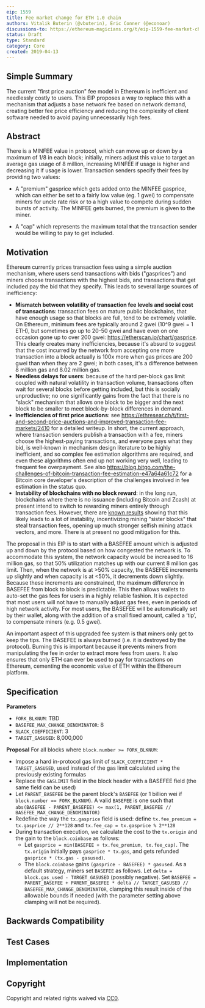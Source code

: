 ```yaml
---
eip: 1559
title: Fee market change for ETH 1.0 chain
authors: Vitalik Buterin (@vbuterin), Eric Conner (@econoar)
discussions-to: https://ethereum-magicians.org/t/eip-1559-fee-market-change-for-eth-1-0-chain/2783
status: Draft
type: Standard
category: Core
created: 2019-04-13
---
```


<!--You can leave these HTML comments in your merged EIP and delete the visible duplicate text guides, they will not appear and may be helpful to refer to if you edit it again. This is the suggested template for new EIPs. Note that an EIP number will be assigned by an editor. When opening a pull request to submit your EIP, please use an abbreviated title in the filename, `eip-draft_title_abbrev.md`. The title should be 44 characters or less.-->

## Simple Summary
<!--"If you can't explain it simply, you don't understand it well enough." Provide a simplified and layman-accessible explanation of the EIP.-->
The current "first price auction" fee model in Ethereum is inefficient and needlessly costly to users. This EIP proposes a way to replace this with a mechanism that adjusts a base network fee based on network demand, creating better fee price efficiency and reducing the complexity of client software needed to avoid paying unnecessarily high fees.

## Abstract
<!--A short (~200 word) description of the technical issue being addressed.-->
There is a MINFEE value in protocol, which can move up or down by a maximum of 1/8 in each block; initially, miners adjust this value to target an average gas usage of 8 million, increasing MINFEE if usage is higher and decreasing it if usage is lower. Transaction senders specify their fees by providing two values:

* A "premium" gasprice which gets added onto the MINFEE gasprice, which can either be set to a fairly low value (eg. 1 gwei) to compensate miners for uncle rate risk or to a high value to compete during sudden bursts of activity. The MINFEE gets burned, the premium is given to the miner.

* A "cap" which represents the maximum total that the transaction sender would be willing to pay to get included.

## Motivation
<!--The motivation is critical for EIPs that want to change the Ethereum protocol. It should clearly explain why the existing protocol specification is inadequate to address the problem that the EIP solves. EIP submissions without sufficient motivation may be rejected outright.-->
Ethereum currently prices transaction fees using a simple auction mechanism, where users send transactions with bids ("gasprices") and miners choose transactions with the highest bids, and transactions that get included pay the bid that they specify. This leads to several large sources of inefficiency:

* **Mismatch between volatility of transaction fee levels and social cost of transactions**: transaction fees on mature public blockchains, that have enough usage so that blocks are full, tend to be extremely volatile. On Ethereum, minimum fees are typically around 2 gwei (10^9 gwei = 1 ETH), but sometimes go up to 20-50 gwei and have even on one occasion gone up to over 200 gwei: https://etherscan.io/chart/gasprice. This clearly creates many inefficiencies, because it's absurd to suggest that the cost incurred by the network from accepting one more transaction into a block actually is 100x more when gas prices are 200 gwei than when they are 2 gwei; in both cases, it's a difference between 8 million gas and 8.02 million gas.
* **Needless delays for users**: because of the hard per-block gas limit coupled with natural volatility in transaction volume, transactions often wait for several blocks before getting included, but this is socially unproductive; no one significantly gains from the fact that there is no "slack" mechanism that allows one block to be bigger and the next block to be smaller to meet block-by-block differences in demand.
* **Inefficiencies of first price auctions**: see https://ethresear.ch/t/first-and-second-price-auctions-and-improved-transaction-fee-markets/2410 for a detailed writeup. In short, the current approach, where transaction senders publish a transaction with a fee, miners choose the highest-paying transactions, and everyone pays what they bid, is well-known in mechanism design literature to be highly inefficient, and so complex fee estimation algorithms are required, and even these algorithms often end up not working very well, leading to frequent fee overpayment. See also https://blog.bitgo.com/the-challenges-of-bitcoin-transaction-fee-estimation-e47a64a61c72 for a Bitcoin core developer's description of the challenges involved in fee estimation in the status quo.
* **Instability of blockchains with no block reward**: in the long run, blockchains where there is no issuance (including Bitcoin and Zcash) at present intend to switch to rewarding miners entirely through transaction fees. However, there are [known results](http://randomwalker.info/publications/mining_CCS.pdf) showing that this likely leads to a lot of instability, incentivizing mining "sister blocks" that steal transaction fees, opening up much stronger selfish mining attack vectors, and more. There is at present no good mitigation for this.

The proposal in this EIP is to start with a BASEFEE amount which is adjusted up and down by the protocol based on how congested the network is. To accommodate this system, the network capacity would be increased to 16 million gas, so that 50% utilization matches up with our current 8 million gas limit. Then, when the network is at >50% capacity, the BASEFEE increments up slightly and when capacity is at <50%, it decrements down slightly. Because these increments are constrained, the maximum difference in BASEFEE from block to block is predictable. This then allows wallets to auto-set the gas fees for users in a highly reliable fashion. It is expected that most users will not have to manually adjust gas fees, even in periods of high network activity. For most users, the BASEFEE will be automatically set by their wallet, along with the addition of a small fixed amount, called a ‘tip’, to compensate miners (e.g. 0.5 gwei).

An important aspect of this upgraded fee system is that miners only get to keep the tips. The BASEFEE is always burned (i.e. it is destroyed by the protocol). Burning this is important because it prevents miners from manipulating the fee in order to extract more fees from users. It also ensures that only ETH can ever be used to pay for transactions on Ethereum, cementing the economic value of ETH within the Ethereum platform.


## Specification
<!--The technical specification should describe the syntax and semantics of any new feature. The specification should be detailed enough to allow competing, interoperable implementations for any of the current Ethereum platforms (go-ethereum, parity, cpp-ethereum, ethereumj, ethereumjs, and [others](https://github.com/ethereum/wiki/wiki/Clients)).-->
**Parameters**
* `FORK_BLKNUM`: TBD
* `BASEFEE_MAX_CHANGE_DENOMINATOR`: 8
* `SLACK_COEFFICIENT`: 3
* `TARGET_GASUSED`: 8,000,000


**Proposal**
For all blocks where `block.number >= FORK_BLKNUM`:

* Impose a hard in-protocol gas limit of `SLACK_COEFFICIENT * TARGET_GASUSED`, used instead of the gas limit calculated using the previously existing formulas
* Replace the `GASLIMIT` field in the block header with a BASEFEE field (the same field can be used)
* Let `PARENT_BASEFEE` be the parent block's `BASEFEE` (or 1 billion wei if `block.number == FORK_BLKNUM`). A valid `BASEFEE` is one such that `abs(BASEFEE - PARENT_BASEFEE) <= max(1, PARENT_BASEFEE // BASEFEE_MAX_CHANGE_DENOMINATOR)`
* Redefine the way the `tx.gasprice` field is used: define `tx.fee_premium = tx.gasprice // 2**128` and `tx.fee_cap = tx.gasprice % 2**128`
* During transaction execution, we calculate the cost to the `tx.origin` and the gain to the `block.coinbase` as follows:
  * Let `gasprice = min(BASEFEE + tx.fee_premium, tx.fee_cap)`. The `tx.origin` initially pays `gasprice * tx.gas`, and gets refunded `gasprice * (tx.gas - gasused)`.
  * The `block.coinbase` gains `(gasprice - BASEFEE) * gasused`.
As a default strategy, miners set `BASEFEE` as follows. Let `delta = block.gas_used - TARGET_GASUSED` (possibly negative). Set `BASEFEE = PARENT_BASEFEE + PARENT_BASEFEE * delta // TARGET_GASUSED // BASEFEE_MAX_CHANGE_DENOMINATOR`, clamping this result inside of the allowable bounds if needed (with the parameter setting above clamping will not be required).

## Backwards Compatibility
<!--All EIPs that introduce backwards incompatibilities must include a section describing these incompatibilities and their severity. The EIP must explain how the author proposes to deal with these incompatibilities. EIP submissions without a sufficient backwards compatibility treatise may be rejected outright.-->


## Test Cases
<!--Test cases for an implementation are mandatory for EIPs that are affecting consensus changes. Other EIPs can choose to include links to test cases if applicable.-->


## Implementation
<!--The implementations must be completed before any EIP is given status "Final", but it need not be completed before the EIP is accepted. While there is merit to the approach of reaching consensus on the specification and rationale before writing code, the principle of "rough consensus and running code" is still useful when it comes to resolving many discussions of API details.-->


## Copyright
Copyright and related rights waived via [CC0](https://creativecommons.org/publicdomain/zero/1.0/).
